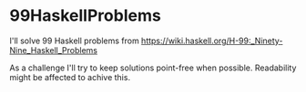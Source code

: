 # 99HaskellProblems

I'll solve 99 Haskell problems from https://wiki.haskell.org/H-99:_Ninety-Nine_Haskell_Problems

As a challenge I'll try to keep solutions point-free when possible. Readability might be affected to achive this.
